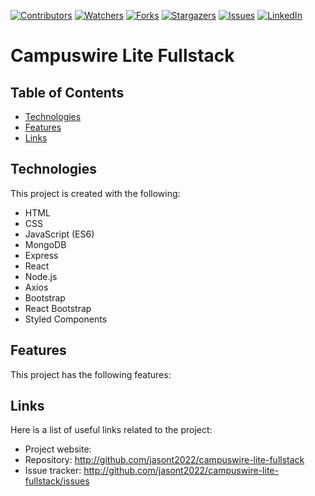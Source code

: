 <!-- Project Shields -->
<!--
*** Using markdown "reference style" links for readability.
*** Reference links are enclosed in brackets [ ] instead of parentheses ( ).
*** See the bottom of this document for the declaration of the reference variables
-->
[![Contributors][contributors-shield]][contributors-url]
[![Watchers][watchers-shield]][watchers-url]
[![Forks][forks-shield]][forks-url]
[![Stargazers][stars-shield]][stars-url]
[![Issues][issues-shield]][issues-url]
[![LinkedIn][linkedin-shield]][linkedin-url]

# Campuswire Lite Fullstack

## Table of Contents
* [Technologies](#technologies)
* [Features](#features)
* [Links](#links)

## Technologies
This project is created with the following:
* HTML
* CSS
* JavaScript (ES6)
* MongoDB
* Express
* React
* Node.js
* Axios
* Bootstrap
* React Bootstrap
* Styled Components

## Features
This project has the following features:

## Links
Here is a list of useful links related to the project:
* Project website: 
* Repository: http://github.com/jasont2022/campuswire-lite-fullstack
* Issue tracker: http://github.com/jasont2022/campuswire-lite-fullstack/issues

<!-- Links -->
[contributors-shield]: https://img.shields.io/github/contributors/jasont2022/campuswire-lite-fullstack.svg?color=brightgreen&style=flat-square
[contributors-url]: https://github.com/jasont2022/campuswire-lite-fullstack/graphs/contributors
[watchers-shield]: https://img.shields.io/github/watchers/jasont2022/campuswire-lite-fullstack?style=flat-square
[watchers-url]: https://github.com/jasont2022/campuswire-lite-fullstack/watchers
[forks-shield]: https://img.shields.io/github/forks/jasont2022/campuswire-lite-fullstack.svg?style=flat-square
[forks-url]: https://github.com/jasont2022/campuswire-lite-fullstack/network/members
[stars-shield]: https://img.shields.io/github/stars/jasont2022/campuswire-lite-fullstack.svg?style=flat-square
[stars-url]: https://github.com/jasont2022/campuswire-lite-fullstack/stargazers
[issues-shield]: https://img.shields.io/github/issues/jasont2022/campuswire-lite-fullstack?color=success&style=flat-square
[issues-url]: https://github.com/jasont2022/campuswire-lite-fullstack/issues
[linkedin-shield]: https://img.shields.io/badge/-LinkedIn-black.svg?style=flat-square&logo=linkedin&colorB=555
[linkedin-url]: https://linkedin.com/in/jasontran2022
